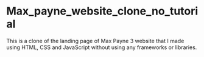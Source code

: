 # Max_payne_website_clone_no_tutorial
This is a clone of the landing page of Max Payne 3 website that I made using HTML, CSS and JavaScript without using any frameworks or libraries.
